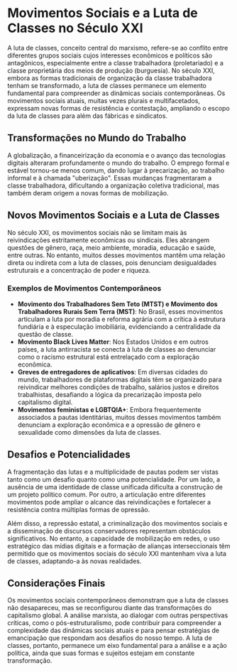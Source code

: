 # Movimentos Sociais e a Luta de Classes no Século XXI

A luta de classes, conceito central do marxismo, refere-se ao conflito entre diferentes grupos sociais cujos interesses econômicos e políticos são antagônicos, especialmente entre a classe trabalhadora (proletariado) e a classe proprietária dos meios de produção (burguesia). No século XXI, embora as formas tradicionais de organização da classe trabalhadora tenham se transformado, a luta de classes permanece um elemento fundamental para compreender as dinâmicas sociais contemporâneas. Os movimentos sociais atuais, muitas vezes plurais e multifacetados, expressam novas formas de resistência e contestação, ampliando o escopo da luta de classes para além das fábricas e sindicatos.

## Transformações no Mundo do Trabalho

A globalização, a financeirização da economia e o avanço das tecnologias digitais alteraram profundamente o mundo do trabalho. O emprego formal e estável tornou-se menos comum, dando lugar à precarização, ao trabalho informal e à chamada "uberização". Essas mudanças fragmentaram a classe trabalhadora, dificultando a organização coletiva tradicional, mas também deram origem a novas formas de mobilização.

## Novos Movimentos Sociais e a Luta de Classes

No século XXI, os movimentos sociais não se limitam mais às reivindicações estritamente econômicas ou sindicais. Eles abrangem questões de gênero, raça, meio ambiente, moradia, educação e saúde, entre outras. No entanto, muitos desses movimentos mantêm uma relação direta ou indireta com a luta de classes, pois denunciam desigualdades estruturais e a concentração de poder e riqueza.

### Exemplos de Movimentos Contemporâneos

- **Movimento dos Trabalhadores Sem Teto (MTST) e Movimento dos Trabalhadores Rurais Sem Terra (MST)**: No Brasil, esses movimentos articulam a luta por moradia e reforma agrária com a crítica à estrutura fundiária e à especulação imobiliária, evidenciando a centralidade da questão de classe.
- **Movimento Black Lives Matter**: Nos Estados Unidos e em outros países, a luta antirracista se conecta à luta de classes ao denunciar como o racismo estrutural está entrelaçado com a exploração econômica.
- **Greves de entregadores de aplicativos**: Em diversas cidades do mundo, trabalhadores de plataformas digitais têm se organizado para reivindicar melhores condições de trabalho, salários justos e direitos trabalhistas, desafiando a lógica da precarização imposta pelo capitalismo digital.
- **Movimentos feministas e LGBTQIA+**: Embora frequentemente associados a pautas identitárias, muitos desses movimentos também denunciam a exploração econômica e a opressão de gênero e sexualidade como dimensões da luta de classes.

## Desafios e Potencialidades

A fragmentação das lutas e a multiplicidade de pautas podem ser vistas tanto como um desafio quanto como uma potencialidade. Por um lado, a ausência de uma identidade de classe unificada dificulta a construção de um projeto político comum. Por outro, a articulação entre diferentes movimentos pode ampliar o alcance das reivindicações e fortalecer a resistência contra múltiplas formas de opressão.

Além disso, a repressão estatal, a criminalização dos movimentos sociais e a disseminação de discursos conservadores representam obstáculos significativos. No entanto, a capacidade de mobilização em redes, o uso estratégico das mídias digitais e a formação de alianças interseccionais têm permitido que os movimentos sociais do século XXI mantenham viva a luta de classes, adaptando-a às novas realidades.

## Considerações Finais

Os movimentos sociais contemporâneos demonstram que a luta de classes não desapareceu, mas se reconfigurou diante das transformações do capitalismo global. A análise marxista, ao dialogar com outras perspectivas críticas, como o pós-estruturalismo, pode contribuir para compreender a complexidade das dinâmicas sociais atuais e para pensar estratégias de emancipação que respondam aos desafios do nosso tempo. A luta de classes, portanto, permanece um eixo fundamental para a análise e a ação política, ainda que suas formas e sujeitos estejam em constante transformação.